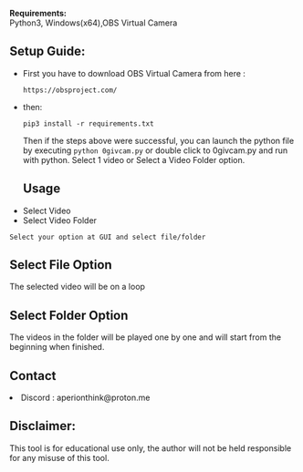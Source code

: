 

**Requirements:**\
Python3, Windows(x64),OBS Virtual Camera


## **Setup Guide:**


- First you have to download OBS Virtual Camera from here :
  ```
  https://obsproject.com/
  ```

- then:
  
  ```
  pip3 install -r requirements.txt
  ```
  Then if the steps above were successful, you can launch the python file by executing ```python 0givcam.py``` or double click to 0givcam.py and run with python. Select 1 video or Select a Video Folder option.
  
  
  ## **Usage**
  <li>Select Video</li>
  <li>Select Video Folder</li>

```
Select your option at GUI and select file/folder
```
## **Select File Option**
The selected video will be on a loop

## **Select Folder Option**
The videos in the folder will be played one by one and will start from the beginning when finished.

## **Contact**
<li>Discord : aperionthink@proton.me
  
## **Disclaimer:**

This tool is for educational use only, the author will not be held responsible for any misuse of this tool.
